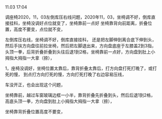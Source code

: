 11.03 17:04






调座椅2020，11，03左倒库压右线问题，2020年11，03，坐椅调不好，倒库直接挂科，坐椅没调好点位就变了，坐椅靠前一点好
坐椅靠背向前距离，折叠位置，高度不要变，点位就不变，

左倒库压右线，坐椅调不好，倒库直接挂科，
还是把左脚伸到离合底下伸到头，然后手扶方向盘往前拉坐椅，然后把左脚退出来，方向盘底座于左膝盖2到3指，头顶一拳，后背折叠折叠到头往后退1到2格，坐椅靠前一点好，方向盘到肚上小拇指大拇指一大拿（捺），

1，座椅没调好，坐椅位置太靠后，靠背折叠太靠后，打方向盘打死打晚了，或打死的慢，
到点打方向打死的慢，方向打死打晚了右边容易压线，

车没开正，也会出现这个问题，

坐椅靠前，越过车窗玻璃边框一小半，靠背折叠先折叠到头，然后后退1到2格，高底头顶一拳，方向盘到肚上小拇指大拇指一大拿（捺），

坐椅靠背折叠位置高度不要变，



